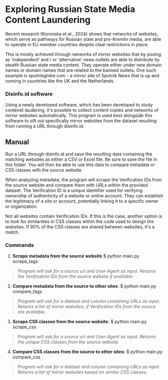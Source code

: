 # Exploring Russian State Media Content Laundering

Recent research (Koronska et al., 2024) shows that networks of websites, which serve as pathways for Russian state and pro-Kremlin media, are able to operate in EU member countries despite clear restrictions in place.

This is mostly achieved through networks of mirror websites that by posing as ‘independent’ and / or ‘alternative’ news outlets are able to distribute by stealth Russian state media content. They operate either under new domain names or domain names that are related to the banned outlets. One such example is sputnikglobe.com - a mirror site of Sputnik News that is up and running in countries like the UK and the Netherlands.

### Disinfo.id software
Using a newly developed software, which has been developed to study contenet laudering, it's possible to collect content copies and networks of mirror websites automatically. This program is used best alongside this software to sift out specifically mirror websites from the dataset resulting from running a URL through disinfo.id.

## Manual
Run a URL through disinfo.id and save the resulting data containing the matching websites as either a CSV or Excel file. Be sure to save the file in this folder. You will then be able to use this data to compare metadata or CSS classes with the source website. 

When analyzing metadata, the program will scrape the Verification IDs from the source website and compare them with URLs within the provided dataset. The Verification ID is a unique identifier used for verifying ownership of authenticity of a website or online account. They can establish the legitimacy of a site or account, potentially linking it to a specific owner or organization.

Not all websites contain Verification IDs. If this is the case, another option is to look for similarities in CSS classes within the code used to design the websites. If 90% of the CSS classes are shared between websites, it's a match.

### Commands
1. **Scrape metadata from the source website** $ python main.py scrape_tags
> _Program will ask for a source url and User-Agent as input. Returns the Verification IDs from the source website if available._

2. **Compare metadata from the source to other sites**: $ python main.py compare_tags
> _Program will ask for a dataset and column containing URLs as input. Returns a list of mirror websites, if Verification IDs from the source are available._

3. **Scrape CSS classes from the source website**: $ python main.py scrape_css
> _Program will ask for a source url and User-Agent as input. Returns the unique CSS classes from the source website._

4. **Compare CSS classes from the source to other sites:** $ python main.py compare_css
> _Program will ask for a dataset and column containing URLs as input. Returns a list of mirror websites based on similar CSS classes._